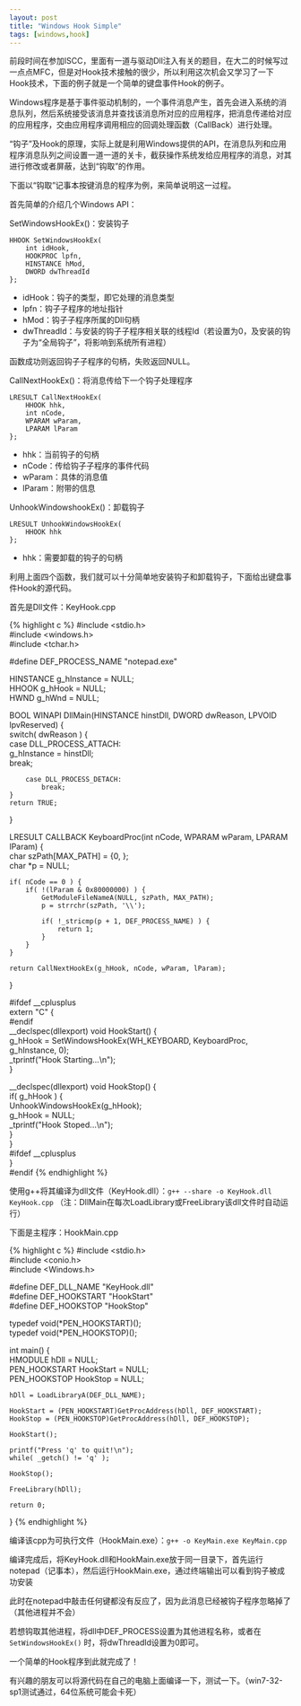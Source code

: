 ```yaml
---
layout: post
title: "Windows Hook Simple"
tags: [windows,hook]
---
```



前段时间在参加ISCC，里面有一道与驱动Dll注入有关的题目，在大二的时候写过一点点MFC，但是对Hook技术接触的很少，所以利用这次机会又学习了一下Hook技术，下面的例子就是一个简单的键盘事件Hook的例子。

Windows程序是基于事件驱动机制的，一个事件消息产生，首先会进入系统的消息队列，然后系统接受该消息并查找该消息所对应的应用程序，把消息传递给对应的应用程序，交由应用程序调用相应的回调处理函数（CallBack）进行处理。

“钩子”及Hook的原理，实际上就是利用Windows提供的API，在消息队列和应用程序消息队列之间设置一道一道的关卡，截获操作系统发给应用程序的消息，对其进行修改或者屏蔽，达到“钩取”的作用。

下面以“钩取”记事本按键消息的程序为例，来简单说明这一过程。

首先简单的介绍几个Windows API：

SetWindowsHookEx()：安装钩子

    HHOOK SetWindowsHookEx(  
        int idHook,  
        HOOKPROC lpfn,  
        HINSTANCE hMod,  
        DWORD dwThreadId  
    };

* idHook：钩子的类型，即它处理的消息类型
* lpfn：钩子子程序的地址指针
* hMod：钩子子程序所属的Dll句柄
* dwThreadId：与安装的钩子子程序相关联的线程Id（若设置为0，及安装的钩子为“全局钩子”，将影响到系统所有进程）

函数成功则返回钩子子程序的句柄，失败返回NULL。

CallNextHookEx()：将消息传给下一个钩子处理程序

    LRESULT CallNextHookEx(  
        HHOOK hhk,  
        int nCode,  
        WPARAM wParam,  
        LPARAM lParam  
    };

* hhk：当前钩子的句柄
* nCode：传给钩子子程序的事件代码
* wParam：具体的消息值
* lParam：附带的信息

UnhookWindowshookEx()：卸载钩子

    LRESULT UnhookWindowsHookEx(  
        HHOOK hhk  
    };

* hhk：需要卸载的钩子的句柄

利用上面四个函数，我们就可以十分简单地安装钩子和卸载钩子，下面给出键盘事件Hook的源代码。

首先是Dll文件：KeyHook.cpp

{% highlight c %}
#include <stdio.h>  
#include <windows.h>  
#include <tchar.h>  

#define DEF_PROCESS_NAME "notepad.exe"  

HINSTANCE g_hInstance = NULL;  
HHOOK g_hHook = NULL;  
HWND g_hWnd = NULL;  

BOOL WINAPI DllMain(HINSTANCE hinstDll, DWORD dwReason, LPVOID lpvReserved) {  
    switch( dwReason ) {  
        case DLL_PROCESS_ATTACH:  
            g_hInstance = hinstDll;  
            break;  

        case DLL_PROCESS_DETACH:  
            break;  
    }  
    return TRUE;  
}  

LRESULT CALLBACK KeyboardProc(int nCode, WPARAM wParam, LPARAM lParam) {  
    char szPath[MAX_PATH] = {0, };  
    char *p = NULL;  

    if( nCode == 0 ) {  
        if( !(lParam & 0x80000000) ) {  
            GetModuleFileNameA(NULL, szPath, MAX_PATH);  
            p = strrchr(szPath, '\\');  

            if( !_stricmp(p + 1, DEF_PROCESS_NAME) ) {  
                return 1;  
            }  
        }  
    }  

    return CallNextHookEx(g_hHook, nCode, wParam, lParam);  
}  

#ifdef __cplusplus  
extern "C" {  
#endif  
__declspec(dllexport) void HookStart() {  
    g_hHook = SetWindowsHookEx(WH_KEYBOARD, KeyboardProc, g_hInstance, 0);  
    _tprintf("Hook Starting...\n");  
}  

__declspec(dllexport) void HookStop() {  
    if( g_hHook ) {  
        UnhookWindowsHookEx(g_hHook);  
        g_hHook = NULL;  
        _tprintf("Hook Stoped...\n");  
    }  
}  
#ifdef __cplusplus  
}  
#endif
{% endhighlight %}

使用g++将其编译为dll文件（KeyHook.dll）：``g++ --share -o KeyHook.dll KeyHook.cpp``
（注：DllMain在每次LoadLibrary或FreeLibrary该dll文件时自动运行）

下面是主程序：HookMain.cpp

{% highlight c %}
#include <stdio.h>  
#include <conio.h>  
#include <Windows.h>  

#define DEF_DLL_NAME "KeyHook.dll"  
#define DEF_HOOKSTART "HookStart"  
#define DEF_HOOKSTOP "HookStop"  

typedef void(*PEN_HOOKSTART)();  
typedef void(*PEN_HOOKSTOP)();  

int main() {  
    HMODULE hDll = NULL;  
    PEN_HOOKSTART HookStart = NULL;  
    PEN_HOOKSTOP HookStop = NULL;  

    hDll = LoadLibraryA(DEF_DLL_NAME);  

    HookStart = (PEN_HOOKSTART)GetProcAddress(hDll, DEF_HOOKSTART);  
    HookStop = (PEN_HOOKSTOP)GetProcAddress(hDll, DEF_HOOKSTOP);  

    HookStart();  

    printf("Press 'q' to quit!\n");  
    while( _getch() != 'q' );  

    HookStop();  

    FreeLibrary(hDll);  

    return 0;  
}
{% endhighlight %}

编译该cpp为可执行文件（HookMain.exe）：``g++ -o KeyMain.exe KeyMain.cpp``

编译完成后，将KeyHook.dll和HookMain.exe放于同一目录下，首先运行notepad（记事本），然后运行HookMain.exe，通过终端输出可以看到钩子被成功安装

此时在notepad中敲击任何键都没有反应了，因为此消息已经被钩子程序忽略掉了（其他进程并不会）

若想钩取其他进程，将dll中DEF_PROCESS设置为其他进程名称，或者在 ``SetWindowsHookEx()`` 时，将dwThreadId设置为0即可。

一个简单的Hook程序到此就完成了！

有兴趣的朋友可以将源代码在自己的电脑上面编译一下，测试一下。（win7-32-sp1测试通过，64位系统可能会卡死）
